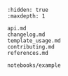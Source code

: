 ```{include} ../README.md

```

```{toctree}
:hidden: true
:maxdepth: 1

api.md
changelog.md
template_usage.md
contributing.md
references.md

notebooks/example
```
